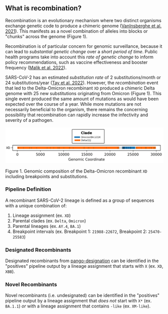 ## What is recombination?

Recombination is an evolutionary mechanism where two distinct organisms exchange genetic code to produce a chimeric genome ([VanInsberghe et al. 2021](https://https://doi.org/10.1093/ve/veab059)). This manifests as a novel combination of alleles into blocks or "chunks" across the genome (Figure 1).

Recombination is of particular concern for genomic surveillance, because it can lead to _substantial genetic change_ over a _short period of time_. Public health programs take into account this _rate of genetic change_ to inform policy recommendations, such as vaccine effectiveness and booster frequency ([Malik et al. 2022](https://doi.org/10.1016/j.jiph.2021.12.014)).

SARS-CoV-2 has an estimated _substitution rate_ of 2 substitutions/month or 24 substitutions/year ([Tay et al. 2022](https://doi.org/10.1093/molbev/msac013)). However, the _recombination_ event that led to the Delta-Omicron recombinant `XD` produced a chimeric Delta genome with 25 new substitutions originating from Omicron (Figure 1). This single event produced the same amount of mutations as would have been expected over the course of a year. While more mutations are not necessarily beneficial to the organism, there remains the concerning possibility that recombination can rapidly increase the infectivity and severity of a pathogen.

![breakpoints_XD_v0.7.0](../../../images/breakpoints_XD_v0.7.0.png)

Figure 1. Genomic composition of the Delta-Omicron recombinant `XD` including breakpoints and substitutions.

### Pipeline Definition

A recombinant SARS-CoV-2 lineage is defined as a group of sequences with a unique combination of:

1. Lineage assignment (ex. `XD`)
1. Parental clades (ex. `Delta`, `Omicron`)
1. Parental lineages (ex. `AY.4`, `BA.1`)
1. Breakpoint intervals (ex. Breakpoint 1: `21988-22672`, Breakpoint 2: `25470-25583`)

### Designated Recombinants

Designated recombinants from [pango-designation](https://github.com/cov-lineages/pango-designation) can be identified in the "positives" pipeline output by a lineage assignment that starts with `X` (ex. `XD`, `XBB`).

### Novel Recombinants

Novel recombinants (i.e. undesignated) can be identified in the "positives" pipeline output by a lineage assignment that _does not_ start with `X*` (ex. `BA.1.1`) _or_ with a lineage assignment that contains `-like` (ex. `XM-like`).
